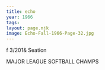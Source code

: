 ```yaml
---
title: echo
year: 1966
tags:
layout: page.njk
image: Echo-Fall-1966-Page-32.jpg
---
```

f
3/201& Seation

MAJOR LEAGUE SOFTBALL CHAMPS

